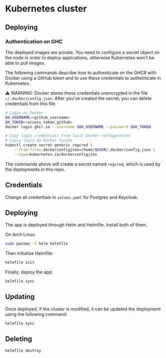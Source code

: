 # Kubernetes cluster
## Deploying
### Authentication on GHC
The deployed images are private. You need to configure a secret object on the node in order to deploy applications, otherwise Kubernetes won't be able to pull images.

The following commands describe how to authenticate on the GHCR with Docker using a GitHub token and to use these credentials to authetnicate in Kubernetes.

⚠️ WARNING: Docker stores these credentials unencrypted in the file `~/.docker/config.json`. After you've created the secret, you can delete credentials from this file.

```sh
# Login on Docker
GH_USERNAME=<github_username>
GH_TOKEN=<access_token_github>
docker login ghcr.io --username $GH_USERNAME --password $GH_TOKEN

# Copy login credentials from local Docker configuration
# Copia login da Docker locale
kubectl create secret generic regcred \
    --from-file=.dockerconfigjson=/home/$USER/.docker/config.json \
    --type=kubernetes.io/dockerconfigjson
```
The commands above will create a secret named `regcred`, which is used by the deployments in this repo.

## Credentials

Change all credentials in `values.yaml` for Postgres and Keycloak.

## Deploying
The app is deployed through Helm and Helmfile. Install both of them.

On Arch Linux:
```sh
sudo pacman -S helm helmfile
```
Then initialize Helmfile:
```sh
helmfile init
```

Finally, deploy the app:
```sh
helmfile sync
```

## Updating
Once deployed, if the cluster is modified, it can be updated the deployment using the following command:
```sh
helmfile sync
```

## Deleting
```sh
helmfile destroy
```
